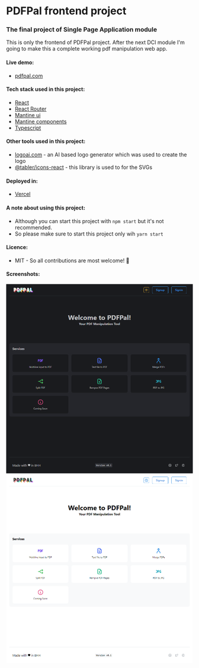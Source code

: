 # PDFPal frontend project
### The final project of Single Page Application module
This is only the frontend of PDFPal project.
After the next DCI module I'm going to make this a complete working pdf manipulation web app.

#### Live demo:
- [pdfpal.com](https://pdfpal.app/)

#### Tech stack used in this project:
- [React](https://reactjs.org/)
- [React Router](https://reactrouter.com/en/main)
- [Mantine ui](https://mantine.dev/)
- [Mantine components](https://ui.mantine.dev/)
- [Typescript](https://www.typescriptlang.org/)

#### Other tools used in this project:
- [logoai.com](https://www.logoai.com/logo-maker) - an AI based logo generator which was used to create the logo
- [@tabler/icons-react](https://tabler-icons.io/) - this library is used to for the SVGs

#### Deployed in:
- [Vercel](https://vercel.com/)

#### A note about using this project:
- Although you can start this project with `npm start` but it's not recommended. 
- So please make sure to start this project only wih `yarn start`

#### Licence: 
- MIT - So all contributions are most welcome! 🙂

#### Screenshots:
![dark mode](./src/assets/Readme-pics/screenshot-dark-mode.png)
![lifh mode](./src/assets/Readme-pics/screenshot-light-mode.png)